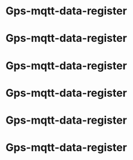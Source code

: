 # Gps-mqtt-data-register
# Gps-mqtt-data-register
# Gps-mqtt-data-register
# Gps-mqtt-data-register
# Gps-mqtt-data-register
# Gps-mqtt-data-register

